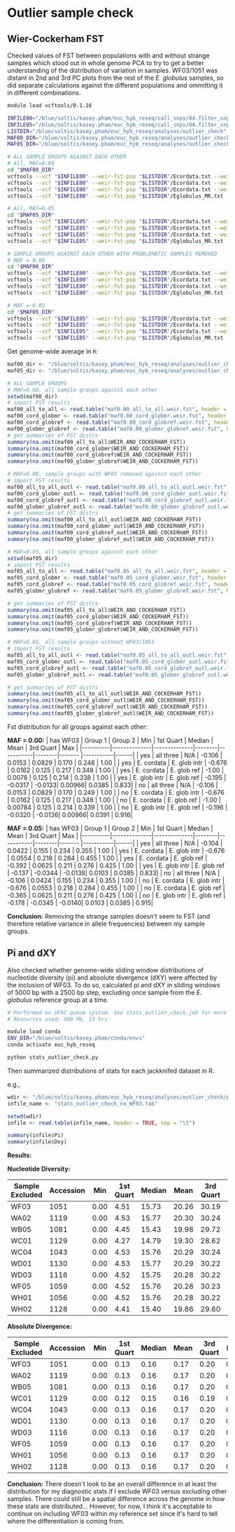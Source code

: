 # Outlier sample check

## Wier-Cockerham FST
Checked values of FST between populations with and without strange samples which stood out in whole genome PCA to try to get a better understanding of the distribution of variation in samples. WF03/1051 was distant in 2nd and 3rd PC plots from the rest of the _E. globulus_ samples, so did separate calculations against the different populations and ommitting it in different combinations.

```bash
module load vcftools/0.1.16

INFILE00="/blue/soltis/kasey.pham/euc_hyb_reseq/call_snps/04.filter_snps/maf0.00/meehan_all_fil_maf0.00_snps.vcf"
INFILE05="/blue/soltis/kasey.pham/euc_hyb_reseq/call_snps/04.filter_snps/maf0.05/meehan_all_fil_maf0.05_snps.vcf"
LISTDIR="/blue/soltis/kasey.pham/euc_hyb_reseq/analyses/outlier_check"
MAF00_DIR="/blue/soltis/kasey.pham/euc_hyb_reseq/analyses/outlier_check/maf0.00"
MAF05_DIR="/blue/soltis/kasey.pham/euc_hyb_reseq/analyses/outlier_check/maf0.05"

# ALL SAMPLE GROUPS AGAINST EACH OTHER
# All, MAF=0.00
cd "$MAF00_DIR"
vcftools --vcf "$INFILE00" --weir-fst-pop "$LISTDIR"/Ecordata.txt --weir-fst-pop "$LISTDIR"/Eglobulus_MR.txt --weir-fst-pop "$LISTDIR"/Eglobulus_ref.txt --out maf0.00_all_to_all
vcftools --vcf "$INFILE00" --weir-fst-pop "$LISTDIR"/Ecordata.txt --weir-fst-pop "$LISTDIR"/Eglobulus_MR.txt --out maf0.00_cord_globmr
vcftools --vcf "$INFILE00" --weir-fst-pop "$LISTDIR"/Ecordata.txt --weir-fst-pop "$LISTDIR"/Eglobulus_ref.txt --out maf0.00_cord_globref
vcftools --vcf "$INFILE00" --weir-fst-pop "$LISTDIR"/Eglobulus_MR.txt --weir-fst-pop "$LISTDIR"/Eglobulus_ref.txt --out maf0.00_globmr_globref

# All, MAF=0.05
cd "$MAF05_DIR"
vcftools --vcf "$INFILE05" --weir-fst-pop "$LISTDIR"/Ecordata.txt --weir-fst-pop "$LISTDIR"/Eglobulus_MR.txt --weir-fst-pop "$LISTDIR"/Eglobulus_ref.txt --out maf0.05_all_to_all
vcftools --vcf "$INFILE05" --weir-fst-pop "$LISTDIR"/Ecordata.txt --weir-fst-pop "$LISTDIR"/Eglobulus_MR.txt --out maf0.05_cord_globmr
vcftools --vcf "$INFILE05" --weir-fst-pop "$LISTDIR"/Ecordata.txt --weir-fst-pop "$LISTDIR"/Eglobulus_ref.txt --out maf0.05_cord_globref
vcftools --vcf "$INFILE05" --weir-fst-pop "$LISTDIR"/Eglobulus_MR.txt --weir-fst-pop "$LISTDIR"/Eglobulus_ref.txt --out maf0.05_globmr_globref

# SAMPLE GROUPS AGAINST EACH OTHER WITH PROBLEMATIC SAMPLES REMOVED
# MAF = 0.00
cd "$MAF00_DIR"
vcftools --vcf "$INFILE00" --weir-fst-pop "$LISTDIR"/Ecordata.txt --weir-fst-pop "$LISTDIR"/Eglobulus_MR.txt --weir-fst-pop "$LISTDIR"/Eglobulus_ref_withoutWF03.txt --out maf0.00_all_to_all_outl
vcftools --vcf "$INFILE00" --weir-fst-pop "$LISTDIR"/Ecordata.txt --weir-fst-pop "$LISTDIR"/Eglobulus_MR.txt --out maf0.00_cord_globmr_outl
vcftools --vcf "$INFILE00" --weir-fst-pop "$LISTDIR"/Ecordata.txt --weir-fst-pop "$LISTDIR"/Eglobulus_ref_withoutWF03.txt --out maf0.00_cord_globref_outl
vcftools --vcf "$INFILE00" --weir-fst-pop "$LISTDIR"/Eglobulus_MR.txt --weir-fst-pop "$LISTDIR"/Eglobulus_ref_withoutWF03.txt --out maf0.00_globmr_globref_outl

# MAF = 0.05
cd "$MAF05_DIR"
vcftools --vcf "$INFILE05" --weir-fst-pop "$LISTDIR"/Ecordata.txt --weir-fst-pop "$LISTDIR"/Eglobulus_MR.txt --weir-fst-pop "$LISTDIR"/Eglobulus_ref_withoutWF03.txt --out maf0.05_all_to_all_outl
vcftools --vcf "$INFILE05" --weir-fst-pop "$LISTDIR"/Ecordata.txt --weir-fst-pop "$LISTDIR"/Eglobulus_MR.txt --out maf0.05_cord_globmr_outl
vcftools --vcf "$INFILE05" --weir-fst-pop "$LISTDIR"/Ecordata.txt --weir-fst-pop "$LISTDIR"/Eglobulus_ref_withoutWF03.txt --out maf0.05_cord_globref_outl
vcftools --vcf "$INFILE05" --weir-fst-pop "$LISTDIR"/Eglobulus_MR.txt --weir-fst-pop "$LISTDIR"/Eglobulus_ref_withoutWF03.txt --out maf0.05_globmr_globref_outl
```

Get genome-wide average in `R`:

```R
maf00_dir <- "/blue/soltis/kasey.pham/euc_hyb_reseq/analyses/outlier_check/maf0.00"
maf05_dir <- "/blue/soltis/kasey.pham/euc_hyb_reseq/analyses/outlier_check/maf0.05"

# ALL SAMPLE GROUPS 
# MAF=0.00, all sample groups against each other
setwd(maf00_dir)
# import FST results
maf00_all_to_all <- read.table("maf0.00_all_to_all.weir.fst", header = TRUE, na.strings = "-nan")
maf00_cord_globmr <- read.table("maf0.00_cord_globmr.weir.fst", header = TRUE, na.strings = "-nan")
maf00_cord_globref <- read.table("maf0.00_cord_globref.weir.fst", header = TRUE, na.strings = "-nan")
maf00_globmr_globref <- read.table("maf0.00_globmr_globref.weir.fst", header = TRUE, na.strings = "-nan")
# get summaries of FST distrs
summary(na.omit(maf00_all_to_all$WEIR_AND_COCKERHAM_FST))
summary(na.omit(maf00_cord_globmr$WEIR_AND_COCKERHAM_FST))
summary(na.omit(maf00_cord_globref$WEIR_AND_COCKERHAM_FST))
summary(na.omit(maf00_globmr_globref$WEIR_AND_COCKERHAM_FST))

# MAF=0.00, sample groups with WF03 removed against each other
# import FST results
maf00_all_to_all_outl <- read.table("maf0.00_all_to_all_outl.weir.fst", header = TRUE, na.strings = "-nan")
maf00_cord_globmr_outl <- read.table("maf0.00_cord_globmr_outl.weir.fst", header = TRUE, na.strings = "-nan")
maf00_cord_globref_outl <- read.table("maf0.00_cord_globref_outl.weir.fst", header = TRUE, na.strings = "-nan")
maf00_globmr_globref_outl <- read.table("maf0.00_globmr_globref_outl.weir.fst", header = TRUE, na.strings = "-nan")
# get summaries of FST distrs
summary(na.omit(maf00_all_to_all_outl$WEIR_AND_COCKERHAM_FST))
summary(na.omit(maf00_cord_globmr_outl$WEIR_AND_COCKERHAM_FST))
summary(na.omit(maf00_cord_globref_outl$WEIR_AND_COCKERHAM_FST))
summary(na.omit(maf00_globmr_globref_outl$WEIR_AND_COCKERHAM_FST))

# MAF=0.05, all sample groups against each other
setwd(maf05_dir)
# import FST results
maf05_all_to_all <- read.table("maf0.05_all_to_all.weir.fst", header = TRUE, na.strings = "-nan")
maf05_cord_globmr <- read.table("maf0.05_cord_globmr.weir.fst", header = TRUE, na.strings = "-nan")
maf05_cord_globref <- read.table("maf0.05_cord_globref.weir.fst", header = TRUE, na.strings = "-nan")
maf05_globmr_globref <- read.table("maf0.05_globmr_globref.weir.fst", header = TRUE, na.strings = "-nan")

# get summaries of FST distrs
summary(na.omit(maf05_all_to_all$WEIR_AND_COCKERHAM_FST))
summary(na.omit(maf05_cord_globmr$WEIR_AND_COCKERHAM_FST))
summary(na.omit(maf05_cord_globref$WEIR_AND_COCKERHAM_FST))
summary(na.omit(maf05_globmr_globref$WEIR_AND_COCKERHAM_FST))

# MAF=0.05, all sample groups without WF03/1051
# import FST results
maf05_all_to_all_outl <- read.table("maf0.05_all_to_all_outl.weir.fst", header = TRUE, na.strings = "-nan")
maf05_cord_globmr_outl <- read.table("maf0.05_cord_globmr_outl.weir.fst", header = TRUE, na.strings = "-nan")
maf05_cord_globref_outl <- read.table("maf0.05_cord_globref_outl.weir.fst", header = TRUE, na.strings = "-nan")
maf05_globmr_globref_outl <- read.table("maf0.05_globmr_globref_outl.weir.fst", header = TRUE, na.strings = "-nan")

# get summaries of FST distrs
summary(na.omit(maf05_all_to_all_outl$WEIR_AND_COCKERHAM_FST))
summary(na.omit(maf05_cord_globmr_outl$WEIR_AND_COCKERHAM_FST))
summary(na.omit(maf05_cord_globref_outl$WEIR_AND_COCKERHAM_FST))
summary(na.omit(maf05_globmr_globref_outl$WEIR_AND_COCKERHAM_FST))
```

Fst distribution for all groups against each other:

**MAF = 0.00:**
| has WF03 | Group 1      | Group 2      | Min    | 1st Quart | Median | Mean   | 3rd Quart | Max  |
|----------|--------------|--------------|--------|-----------|--------|------- |-----------|------|
| yes      | all three    | N/A          | -0.106 | 0.0153    | 0.0829 | 0.170  | 0.248     | 1.00 |
| yes      | E. cordata   | E. glob intr | -0.676 | 0.0162    | 0.125  | 0.217  | 0.348     | 1.00 |
| yes      | E. cordata   | E. glob ref  | -1.00  | 0.0078    | 0.125  | 0.214  | 0.338     | 1.00 |
| yes      | E. glob intr | E. glob ref  | -0.195 | -0.0317   | -0.0133| 0.00966| 0.0385    | 0.833|
| no       | all three    | N/A          | -0.106 | 0.0153    | 0.0829 | 0.170  | 0.249     | 1.00 |
| no       | E. cordata   | E. glob intr | -0.676 | 0.0162    | 0.125  | 0.217  | 0.348     | 1.00 |
| no       | E. cordata   | E. glob ref  | -1.00  | 0.00784   | 0.125  | 0.214  | 0.339     | 1.00 |
| no       | E. glob intr | E. glob ref  | -0.196 | -0.0320   | -0.0136| 0.00966| 0.0391    | 0.916|

**MAF = 0.05:**
| has WF03 | Group 1      | Group 2      | Min    | 1st Quart | Median | Mean   | 3rd Quart | Max  |
|----------|--------------|--------------|--------|-----------|--------|------- |-----------|------|
| yes      | all three    | N/A          | -0.104 | 0.0422    | 0.155  | 0.234  | 0.355     | 1.00 |
| yes      | E. cordata   | E. glob intr | -0.676 | 0.0554    | 0.218  | 0.284  | 0.455     | 1.00 |
| yes      | E. cordata   | E. glob ref  | -0.392 | 0.0625    | 0.211  | 0.276  | 0.425     | 1.00 |
| yes      | E. glob intr | E. glob ref  | -0.137 | -0.0344   | -0.0138| 0.0103 | 0.0385    | 0.833|
| no       | all three    | N/A          | -0.106 | 0.0424    | 0.155  | 0.234  | 0.355     | 1.00 |
| no       | E. cordata   | E. glob intr | -0.676 | 0.0553    | 0.218  | 0.284  | 0.455     | 1.00 |
| no       | E. cordata   | E. glob ref  | -0.365 | 0.0625    | 0.211  | 0.276  | 0.425     | 1.00 |
| no       | E. glob intr | E. glob ref  | -0.178 | -0.0345   | -0.0140| 0.0103 | 0.0385    | 0.915|


**Conclusion:** Removing the strange samples doesn't seem to FST (and therefore relative variance in allele frequencies) between my sample groups.

## Pi and dXY

Also checked whether genome-wide sliding window distributions of nucleotide diversity (pi) and absolute divergence (dXY) were affected by the inclusion of WF03. To do so, calculated pi and dXY in sliding windows of 5000 bp with a 2500 bp step, excluding once sample from the _E. globulus_ reference group at a time.

```bash
# Performed on UFRC queue system. See stats_outlier_check.job for more details.
# Resources used: 400 Mb, 13 hrs

module load conda
ENV_DIR="/blue/soltis/kasey.pham/conda/envs"
conda activate euc_hyb_reseq

python stats_outlier_check.py
```

Then summarized distributions of stats for each jackknifed dataset in R.

e.g.,

```R
wdir <- "/blue/soltis/kasey.pham/euc_hyb_reseq/analyses/outlier_check/pi_dxy"
infile_name <- "stats_outlier_check_no_WF03.tab"

setwd(wdir)
infile <- read.table(infile_name, header = TRUE, sep = "\t")

summary(infile$Pi)
summary(infile$Dxy)
```

**Results:**

**Nucleotide Diversity:**

| Sample Excluded | Accession | Min   | 1st Quart | Median | Mean  | 3rd Quart | Max    |
| --------------- | --------- | ----- | --------- | ------ | ----- | --------- | ------ |
| WF03            | 1051      | 0.00  | 4.51      | 15.73  | 20.26 | 30.19     | 199.15 |
| WA02            | 1119      | 0.00  | 4.53      | 15.77  | 20.30 | 30.24     | 199.20 |
| WB05            | 1081      | 0.00  | 4.45      | 15.43  | 19.98 | 29.72     | 198.76 |
| WC01            | 1129      | 0.00  | 4.27      | 14.79  | 19.30 | 28.62     | 192.42 |
| WC04            | 1043      | 0.00  | 4.53      | 15.76  | 20.29 | 30.24     | 198.83 |
| WD01            | 1130      | 0.00  | 4.53      | 15.77  | 20.29 | 30.22     | 199.01 |
| WD03            | 1116      | 0.00  | 4.52      | 15.75  | 20.28 | 30.22     | 198.73 |
| WF05            | 1059      | 0.00  | 4.52      | 15.76  | 20.28 | 30.23     | 197.54 |
| WH01            | 1056      | 0.00  | 4.52      | 15.76  | 20.28 | 30.22     | 194.44 |
| WH02            | 1128      | 0.00  | 4.41      | 15.40  | 19.86 | 29.60     | 194.22 |

**Absolute Divergence:**

| Sample Excluded | Accession | Min   | 1st Quart | Median | Mean | 3rd Quart | Max   |
| --------------- | --------- | ----- | --------- | ------ | ---- | --------- | ----- |
| WF03            | 1051      | 0.00  | 0.13      | 0.16   | 0.17 | 0.20      | 0.78  |
| WA02            | 1119      | 0.00  | 0.13      | 0.16   | 0.17 | 0.20      | 0.88  |
| WB05            | 1081      | 0.00  | 0.13      | 0.16   | 0.17 | 0.20      | 0.78  |
| WC01            | 1129      | 0.00  | 0.12      | 0.15   | 0.16 | 0.19      | 0.78  |
| WC04            | 1043      | 0.00  | 0.13      | 0.16   | 0.17 | 0.20      | 0.78  |
| WD01            | 1130      | 0.00  | 0.13      | 0.16   | 0.17 | 0.20      | 0.78  |
| WD03            | 1116      | 0.00  | 0.13      | 0.16   | 0.17 | 0.20      | 0.79  |
| WF05            | 1059      | 0.00  | 0.13      | 0.16   | 0.17 | 0.20      | 0.78  |
| WH01            | 1056      | 0.00  | 0.13      | 0.16   | 0.17 | 0.20      | 0.78  |
| WH02            | 1128      | 0.00  | 0.13      | 0.16   | 0.17 | 0.20      | 0.78  |

**Conclusion:** There doesn't look to be an overall difference in at least the distribution for my diagnostic stats if I exclude WF03 versus excluding other samples. There could still be a spatial difference across the genome in how these stats are distributed... However, for now, I think it's acceptable to continue on including WF03 within my reference set since it's hard to tell where the differentiation is coming from.